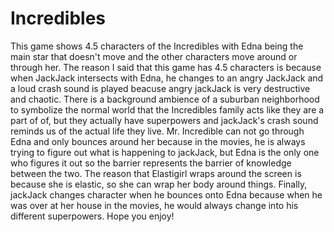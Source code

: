 # Incredibles
This game shows 4.5 characters of the Incredibles with Edna being the main star that doesn't move and the other characters move around or through her. 
The reason I said that this game has 4.5 characters is because when JackJack intersects with Edna, he changes to an angry JackJack and a loud crash sound is played beacuse angry jackJack is very destructive and chaotic.
There is a background ambience of a suburban neighborhood to symbolize the normal world that the Incredibles family acts like they are a part of of, but they actually have superpowers and jackJack's crash sound reminds us of the actual life they live.
Mr. Incredible can not go through Edna and only bounces around her because in the movies, he is always trying to figure out what is happening to jackJack, but Edna is the only one who figures it out so the barrier represents the barrier of knowledge between the two.
The reason that Elastigirl wraps around the screen is because she is elastic, so she can wrap her body around things. 
Finally, jackJack changes character when he bounces onto Edna because when he was over at her house in the movies, he would always change into his different superpowers. 
Hope you enjoy!
